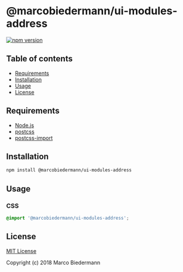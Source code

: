 # @marcobiedermann/ui-modules-address

[![npm version](https://badge.fury.io/js/%40marcobiedermann%2Fui-modules-address.svg)](https://badge.fury.io/js/%40marcobiedermann%2Fui-modules-address)

## Table of contents

* [Requirements](#requirements)
* [Installation](#installation)
* [Usage](#usage)
* [License](#license)

## Requirements

* [Node.js](https://nodejs.org)
* [postcss](https://github.com/postcss/postcss)
* [postcss-import](https://github.com/postcss/postcss-import)

## Installation

```sh
npm install @marcobiedermann/ui-modules-address
```

## Usage

### CSS

```css
@import '@marcobiedermann/ui-modules-address';
```

## License

[MIT License](../../LICENSE)

Copyright (c) 2018 Marco Biedermann
